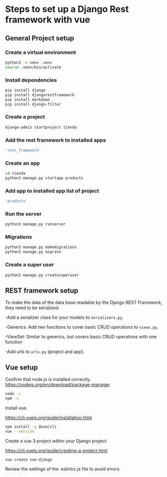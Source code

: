 # Steps to set up a Django Rest framework with vue

## General Project setup
### Create a virtual environment
```bash
python3 -m venv .venv
source .venv/bin/activate
```

### Install dependencies
```bash
pip install django
pip install djangorestframework
pip install markdown
pip install django-filter
```

### Create a project
```bash
django-admin startproject tienda
```

### Add the rest framework to installed apps
```bash
'rest_framework'
```

### Create an app
```bash
cd tienda
python3 manage.py startapp products
```

### Add app to installed app list of project
```bash
'products
```

### Run the server
```bash
python3 manage.py runserver
```

### Migrations
```bash
python3 manage.py makemigrations
python3 manage.py migrate
```

### Create a super user
```bash
python3 manage.py createsuperuser
```


## REST framework setup
To make the data of the data base readable by the Django REST Framework, they need to be serialized.

-Add a serializer class for your models to `serializers.py`.

-Generics: Add two functions to cover basic CRUD operations to `views.py`.

-ViewSet: Similar to generics, but covers basic CRUD operations with one function

-Add urls to `urls.py` (project and app).

## Vue setup

Confirm that node.js is installed correctly.
https://nodejs.org/en/download/package-manager
```bash
node -v
npm -v
```
Install vue.

https://cli.vuejs.org/guide/installation.html
```bash
npm install -g @vue/cli
vue --version
```

Create a vue 3 project within your Django project.

https://cli.vuejs.org/guide/creating-a-project.html
```bash
vue create vue-django
```


Review the settings of the .eslintrc.js file to avoid errors. 
